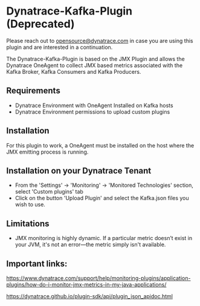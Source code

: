 #  Dynatrace-Kafka-Plugin (Deprecated)
Please reach out to opensource@dynatrace.com in case you are using this plugin and are interested in a continuation.

The Dynatrace-Kafka-Plugin is based on the JMX Plugin and allows the Dynatrace OneAgent to collect JMX based metrics associated with the Kafka Broker, Kafka Consumers and Kafka Producers. 

## Requirements
* Dynatrace Environment with OneAgent Installed on Kafka hosts
* Dynatrace Environment permissions to upload custom plugins
## Installation
For this plugin to work, a OneAgent must be installed on the host where the JMX emitting process is running.  
## Installation on your Dynatrace Tenant
* From the 'Settings' -> 'Monitoring' -> 'Monitored Technologies' section, select 'Custom plugins' tab
* Click on the button 'Upload Plugin' and select the Kafka.json files you wish to use.

## Limitations
* JMX monitoring is highly dynamic. If a particular metric doesn’t exist in your JVM, it's not an error—the metric simply isn't available.

## Important links:

https://www.dynatrace.com/support/help/monitoring-plugins/application-plugins/how-do-i-monitor-jmx-metrics-in-my-java-applications/ 

 https://dynatrace.github.io/plugin-sdk/api/plugin_json_apidoc.html
